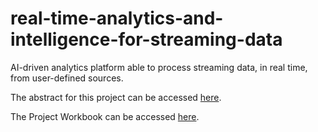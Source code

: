 # real-time-analytics-and-intelligence-for-streaming-data
AI-driven analytics platform able to process streaming data, in real time, from user-defined sources.

The abstract for this project can be accessed [here](https://docs.google.com/document/d/1H2yINH5mi2ev1WPoHsidrt1ky3rdwoAOb-AhjyNUt-A/edit?usp=sharing).

The Project Workbook can be accessed [here](https://drive.google.com/file/d/10EqhWik05gqWW711sh9gAkaVYDt5fmcr/view?usp=sharing).